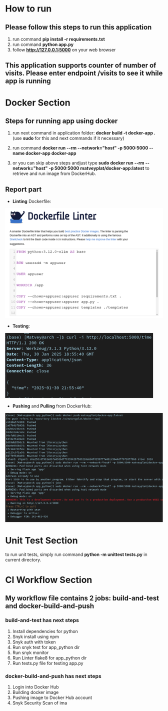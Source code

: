 # How to run

## Please follow this steps to run this application

1. run command **pip install -r requirements.txt**
2. run command **python app.py**
3. follow **<http://127.0.0.1:5000>** on your web browser

## This application supports counter of number of visits. Please enter endpoint /visits to see it while app is running

# Docker Section

## Steps for running app using docker

1. run next command in application folder:  **docker build -t docker-app .** (use **sudo** for this and next commands if it necessary)

2. run command **docker run --rm --network="host" -p 5000:5000 --name docker-app docker-app**

3. or you can skip above steps andjust type **sudo docker run --rm --network="host" -p 5000:5000 matveyplat/docker-app\:latest** to retrieve and run image from DockerHub.

## Report part

- **Linting** Dockerfile:

![Alt text](images/lint.png)

- **Testing**:

![Alt text](images/testing.png)

- **Pushing** and **Pulling** from DockerHub:

![Alt text](images/pushingAndPulling.png)

# Unit Test Section

to run unit tests, simply run command **python -m unittest tests.py** in current directory.

# CI Workflow Section

## My workflow file contains 2 jobs:  build-and-test and docker-build-and-push

### build-and-test has next steps

1. Install dependencies for python
2. Snyk install using npm
3. Snyk auth with token
4. Run snyk test for app_python dir
5. Run snyk monitor
6. Run Linter flake8 for app_python dir
7. Run tests.py file for testing app.py

### docker-build-and-push has next steps

1. Login into Docker Hub
2. Building docker image
3. Pushing image to Docker Hub account
4. Snyk Security Scan of ima
